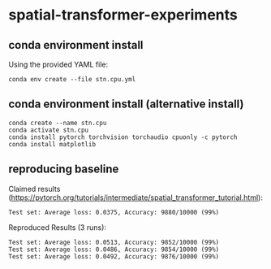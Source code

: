 # spatial-transformer-experiments


## conda environment install 

Using the provided YAML file:

    conda env create --file stn.cpu.yml


 ## conda environment install (alternative install)

    conda create --name stn.cpu
    conda activate stn.cpu
    conda install pytorch torchvision torchaudio cpuonly -c pytorch
    conda install matplotlib

## reproducing baseline 

Claimed results (https://pytorch.org/tutorials/intermediate/spatial_transformer_tutorial.html):

    Test set: Average loss: 0.0375, Accuracy: 9880/10000 (99%)

Reproduced Results (3 runs):

    Test set: Average loss: 0.0513, Accuracy: 9852/10000 (99%)
    Test set: Average loss: 0.0486, Accuracy: 9854/10000 (99%)
    Test set: Average loss: 0.0492, Accuracy: 9876/10000 (99%)
